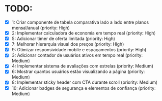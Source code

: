 # TODO:

- [x] 1: Criar componente de tabela comparativa lado a lado entre planos mensal/anual (priority: High)
- [x] 2: Implementar calculadora de economia em tempo real (priority: High)
- [x] 5: Adicionar timer de oferta limitada (priority: High)
- [x] 7: Melhorar hierarquia visual dos preços (priority: High)
- [x] 9: Otimizar responsividade mobile e espaçamentos (priority: High)
- [x] 3: Adicionar contador de usuários ativos em tempo real (priority: Medium)
- [x] 4: Implementar sistema de avaliações com estrelas (priority: Medium)
- [x] 6: Mostrar quantos usuários estão visualizando a página (priority: Medium)
- [x] 8: Implementar sticky header com CTA durante scroll (priority: Medium)
- [x] 10: Adicionar badges de segurança e elementos de confiança (priority: Medium)
